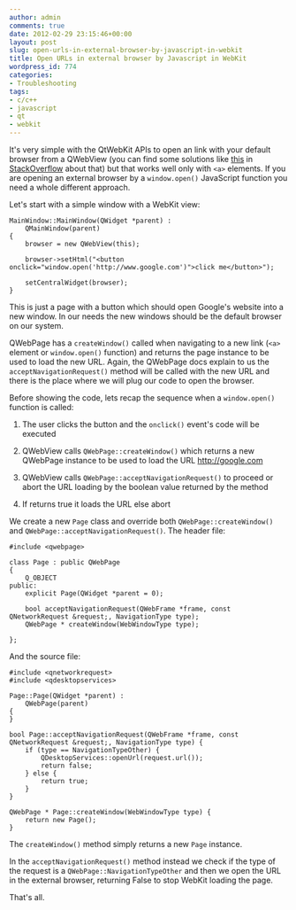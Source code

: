 ```yaml
---
author: admin
comments: true
date: 2012-02-29 23:15:46+00:00
layout: post
slug: open-urls-in-external-browser-by-javascript-in-webkit
title: Open URLs in external browser by Javascript in WebKit
wordpress_id: 774
categories:
- Troubleshooting
tags:
- c/c++
- javascript
- qt
- webkit
---
```


It's very simple with the QtWebKit APIs to open an link with your default browser from a QWebView (you can find some solutions like [this](http://stackoverflow.com/questions/6951199/qwebview-doesnt-open-links-in-new-window-and-not-start-external-application-for) in [StackOverflow](http://stackoverflow.com/) about that) but that works well only with `<a>` elements. If you are opening an external browser by a `window.open()` JavaScript function you need a whole different approach.

<!-- more -->



Let's start with a simple window with a WebKit view:

    
    
    MainWindow::MainWindow(QWidget *parent) :
    	QMainWindow(parent)
    {
    	browser = new QWebView(this);
    
    	browser->setHtml("<button onclick="window.open('http://www.google.com')">click me</button>");
    
    	setCentralWidget(browser);
    }
    


This is just a page with a button which should open Google's website into a new window. In our needs the new windows should be the default browser on our system.

QWebPage has a `createWindow()` called when navigating to a new link (`<a>` element or `window.open()` function) and returns the page instance to be used to load the new URL. Again, the QWebPage docs explain to us the `acceptNavigationRequest()` method will be called with the new URL and there is the place where we will plug our code to open the browser.

Before showing the code, lets recap the sequence when a `window.open()` function is called:



	
  1. The user clicks the button and the `onclick()` event's code will be executed

	
  2. QWebView calls `QWebPage::createWindow()` which returns a new QWebPage instance to be used to load the URL http://google.com

	
  3. QWebView calls `QWebPage::acceptNavigationRequest()` to proceed or abort the URL loading by the boolean value returned by the method

	
  4. If returns true it loads the URL else abort


We create a new `Page` class and override both `QWebPage::createWindow()` and `QWebPage::acceptNavigationRequest()`. The header file:

    
    
    #include <qwebpage>
    
    class Page : public QWebPage
    {
    	Q_OBJECT
    public:
    	explicit Page(QWidget *parent = 0);
    
    	bool acceptNavigationRequest(QWebFrame *frame, const QNetworkRequest &request;, NavigationType type);
    	QWebPage * createWindow(WebWindowType type);
    
    };
    


And the source file:

    
    
    #include <qnetworkrequest>
    #include <qdesktopservices>
    
    Page::Page(QWidget *parent) :
    	QWebPage(parent)
    {
    }
    
    bool Page::acceptNavigationRequest(QWebFrame *frame, const QNetworkRequest &request;, NavigationType type) {
    	if (type == NavigationTypeOther) {
    		QDesktopServices::openUrl(request.url());
    		return false;
    	} else {
    		return true;
    	}
    }
    
    QWebPage * Page::createWindow(WebWindowType type) {
    	return new Page();
    }
    


The `createWindow()` method simply returns a new `Page` instance. 

In the `acceptNavigationRequest()` method instead we check if the type of the request is a `QWebPage::NavigationTypeOther` and then we open the URL in the external browser, returning False to stop WebKit loading the page.

That's all.
